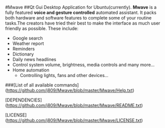 #Mwave
##Qt Gui Desktop Application for Ubuntu(currently).
**Mwave** is a fully featured **voice and gesture controlled** automated assistant. It packs both hardware and software features to complete some of your routine tasks.The creators have tried their best to make the interface as much user friendly as possible. These include:
- Google search
- Weather report
- Reminders
- Dictionary
- Daily news headlines
- Control system volume, brightness, media controls and many more…
- Home automation
	- Controlling lights, fans and other devices…

###[List of all available commands] (https://github.com/j809/Mwave/blob/master/Mwave/Help.txt)

[DEPENDENCIES] (https://github.com/j809/Mwave/blob/master/Mwave/README.txt)

[LICENSE] (https://github.com/j809/Mwave/blob/master/Mwave/LICENSE.txt)
